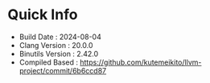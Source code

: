 # Quick Info
* Build Date : 2024-08-04
* Clang Version : 20.0.0
* Binutils Version : 2.42.0
* Compiled Based : https://github.com/kutemeikito/llvm-project/commit/6b6ccd87

